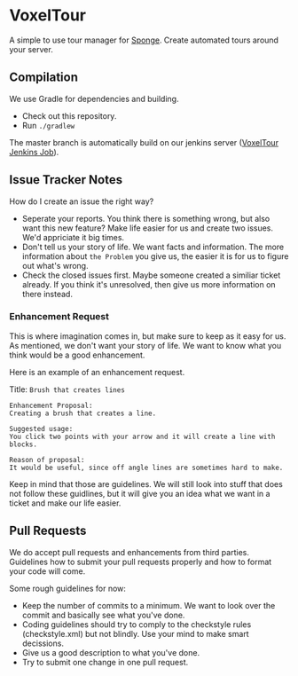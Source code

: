 VoxelTour
===============

A simple to use tour manager for [Sponge]. Create automated tours around your server.

Compilation
-----------

We use Gradle for dependencies and building.

- Check out this repository.
- Run ```./gradlew```

The master branch is automatically build on our jenkins server ([VoxelTour Jenkins Job][JenkinsJob]).

Issue Tracker Notes
-------------------

How do I create an issue the right way?

- Seperate your reports. You think there is something wrong, but also want this new feature? Make life easier for us and create two issues. We'd appriciate it big times.
- Don't tell us your story of life. We want facts and information. The more information about `the Problem` you give us, the easier it is for us to figure out what's wrong.
- Check the closed issues first. Maybe someone created a similiar ticket already. If you think it's unresolved, then give us more information on there instead.


### Enhancement Request

This is where imagination comes in, but make sure to keep as it easy for us. As mentioned, we don't want your story of life. We want to know what you think would be a good enhancement.

Here is an example of an enhancement request.

Title: `Brush that creates lines`

```
Enhancement Proposal:
Creating a brush that creates a line.

Suggested usage:
You click two points with your arrow and it will create a line with blocks.

Reason of proposal:
It would be useful, since off angle lines are sometimes hard to make.
```

Keep in mind that those are guidelines.
We will still look into stuff that does not follow these guidlines, but it will give you an idea what we want in a ticket and make our life easier.

Pull Requests
-------------

We do accept pull requests and enhancements from third parties. Guidelines how to submit your pull requests properly and how to format your code will come.

Some rough guidelines for now:

- Keep the number of commits to a minimum. We want to look over the commit and basically see what you've done.
- Coding guidelines should try to comply to the checkstyle rules (checkstyle.xml) but not blindly. Use your mind to make smart decissions.
- Give us a good description to what you've done.
- Try to submit one change in one pull request.

[JenkinsJob]: http://ci.voxelmodpack.com/view/VoxelTour/
[Sponge]: http://spongepowered.org/
